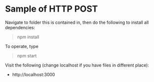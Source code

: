 # Sample of HTTP POST

Navigate to folder this is contained in, then do the following to install all dependencies:

> npm install

To operate, type 

> npm start

Visit the following (change localhost if you have files in different place):

- http://localhost:3000

